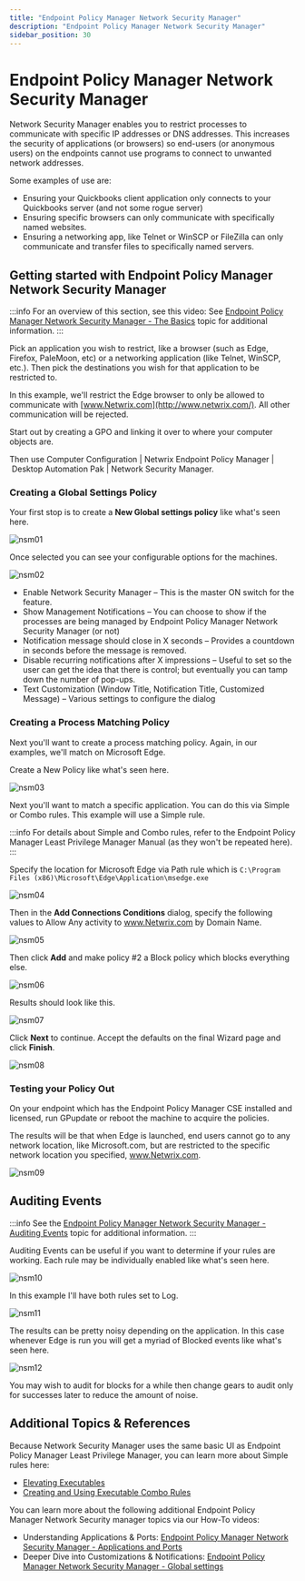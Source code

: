 ```yaml
---
title: "Endpoint Policy Manager Network Security Manager"
description: "Endpoint Policy Manager Network Security Manager"
sidebar_position: 30
---
```


# Endpoint Policy Manager Network Security Manager

Network Security Manager enables you to restrict processes to communicate with specific IP addresses
or DNS addresses. This increases the security of applications (or browsers) so end-users (or
anonymous users) on the endpoints cannot use programs to connect to unwanted network addresses.

Some examples of use are:

- Ensuring your Quickbooks client application only connects to your Quickbooks server (and not some
  rogue server)
- Ensuring specific browsers can only communicate with specifically named websites.
- Ensuring a networking app, like Telnet or WinSCP or FileZilla can only communicate and transfer
  files to specifically named servers.

## Getting started with Endpoint Policy Manager Network Security Manager

:::info
For an overview of this section, see this video: See
[Endpoint Policy Manager Network Security Manager - The Basics](/docs/endpointpolicymanager/components/networksecuritymanager/videos/gettingstarted/basics.md)
topic for additional information.
:::


Pick an application you wish to restrict, like a browser (such as Edge, Firefox, PaleMoon, etc) or a
networking application (like Telnet, WinSCP, etc.). Then pick the destinations you wish for that
application to be restricted to.

In this example, we'll restrict the Edge browser to only be allowed to communicate with
[www.Netwrix.com](http://www.netwrix.com/). All other communication will be rejected.

Start out by creating a GPO and linking it over to where your computer objects are.

Then use Computer Configuration | Netwrix Endpoint Policy Manager | Desktop Automation Pak | Network
Security Manager.

### Creating a Global Settings Policy

Your first stop is to create a **New Global settings policy** like what's seen here.

![nsm01](/images/endpointpolicymanager/scriptstriggers/nsm01.webp)

Once selected you can see your configurable options for the machines.

![nsm02](/images/endpointpolicymanager/scriptstriggers/nsm02.webp)

- Enable Network Security Manager – This is the master ON switch for the feature.
- Show Management Notifications – You can choose to show if the processes are being managed by
  Endpoint Policy Manager Network Security Manager (or not)
- Notification message should close in X seconds – Provides a countdown in seconds before the
  message is removed.
- Disable recurring notifications after X impressions – Useful to set so the user can get the idea
  that there is control; but eventually you can tamp down the number of pop-ups.
- Text Customization (Window Title, Notification Title, Customized Message) – Various settings to
  configure the dialog

### Creating a Process Matching Policy

Next you'll want to create a process matching policy. Again, in our examples, we'll match on
Microsoft Edge.

Create a New Policy like what's seen here.

![nsm03](/images/endpointpolicymanager/scriptstriggers/nsm03.webp)

Next you'll want to match a specific application. You can do this via Simple or Combo rules. This
example will use a Simple rule.

:::info
For details about Simple and Combo rules, refer to the Endpoint Policy
Manager Least Privilege Manager Manual (as they won't be repeated here).
:::


Specify the location for Microsoft Edge via Path rule which is
`C:\Program Files (x86)\Microsoft\Edge\Application\msedge.exe`

![nsm04](/images/endpointpolicymanager/scriptstriggers/nsm04.webp)

Then in the **Add Connections Conditions** dialog, specify the following values to Allow Any
activity to www.Netwrix.com by Domain Name.

![nsm05](/images/endpointpolicymanager/scriptstriggers/nsm05.webp)

Then click **Add** and make policy #2 a Block policy which blocks everything else.

![nsm06](/images/endpointpolicymanager/scriptstriggers/nsm06.webp)

Results should look like this.

![nsm07](/images/endpointpolicymanager/scriptstriggers/nsm07.webp)

Click **Next** to continue. Accept the defaults on the final Wizard page and click **Finish**.

![nsm08](/images/endpointpolicymanager/scriptstriggers/nsm08.webp)

### Testing your Policy Out

On your endpoint which has the Endpoint Policy Manager CSE installed and licensed, run GPupdate or
reboot the machine to acquire the policies.

The results will be that when Edge is launched, end users cannot go to any network location, like
Microsoft.com, but are restricted to the specific network location you specified, www.Netwrix.com.

![nsm09](/images/endpointpolicymanager/scriptstriggers/nsm09.webp)

## Auditing Events

:::info
See the
[Endpoint Policy Manager Network Security Manager - Auditing Events](/docs/endpointpolicymanager/components/networksecuritymanager/videos/gettingstarted/auditingevents.md)
topic for additional information.
:::


Auditing Events can be useful if you want to determine if your rules are working. Each rule may be
individually enabled like what's seen here.

![nsm10](/images/endpointpolicymanager/scriptstriggers/nsm10.webp)

In this example I'll have both rules set to Log.

![nsm11](/images/endpointpolicymanager/scriptstriggers/nsm11.webp)

The results can be pretty noisy depending on the application. In this case whenever Edge is run you
will get a myriad of Blocked events like what's seen here.

![nsm12](/images/endpointpolicymanager/scriptstriggers/nsm12.webp)

You may wish to audit for blocks for a while then change gears to audit only for successes later to
reduce the amount of noise.

## Additional Topics & References

Because Network Security Manager uses the same basic UI as Endpoint Policy Manager Least Privilege
Manager, you can learn more about Simple rules here:

- [Elevating Executables](/docs/endpointpolicymanager/manuals/leastprivilegesecuri/leastprivilege/rules/executables.md)
- [Creating and Using Executable Combo Rules](/docs/endpointpolicymanager/manuals/leastprivilegesecuri/leastprivilege/overviewmisc/bestpractices/executablecombo.md)

You can learn more about the following additional Endpoint Policy Manager Network Security manager
topics via our How-To videos:

- Understanding Applications & Ports:
  [Endpoint Policy Manager Network Security Manager - Applications and Ports](/docs/endpointpolicymanager/components/networksecuritymanager/videos/gettingstarted/applicationsports.md)
- Deeper Dive into Customizations & Notifications:
  [Endpoint Policy Manager Network Security Manager - Global settings](/docs/endpointpolicymanager/components/networksecuritymanager/videos/gettingstarted/globalsettings.md)
